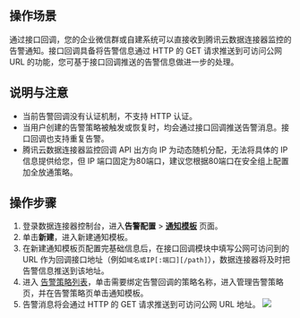 ## 操作场景
通过接口回调，您的企业微信群或自建系统可以直接收到腾讯云数据连接器监控的告警通知。接口回调具备将告警信息通过 HTTP 的 GET 请求推送到可访问公网 URL 的功能，您可基于接口回调推送的告警信息做进一步的处理。


## 说明与注意
- 当前告警回调没有认证机制，不支持 HTTP 认证。
- 当用户创建的告警策略被触发或恢复时，均会通过接口回调推送告警消息。接口回调也支持重复告警。
- 腾讯云数据连接器监控回调 API 出方向 IP 为动态随机分配，无法将具体的 IP 信息提供给您，但 IP 端口固定为80端口，建议您根据80端口在安全组上配置加全放通策略。


## 操作步骤
1. 登录数据连接器控制台，进入**告警配置** > [**通知模板**](hhttps://console.cloud.tencent.com/eis/alarm) 页面。
2. 单击**新建**，进入新建通知模板。
3. 在新建通知模板页配置完基础信息后，在接口回调模块中填写公网可访问到的 URL 作为回调接口地址（例如`域名或IP[:端口][/path]`），数据连接器将及时把告警信息推送到该地址。
4. 进入 [告警策略列表](https://console.cloud.tencent.com/eis/alarm)，单击需要绑定告警回调的策略名称，进入管理告警策略页，并在告警策略页单击通知模板。
5. 告警消息将会通过 HTTP 的 GET 请求推送到可访问公网 URL 地址。
![](https://qcloudimg.tencent-cloud.cn/raw/4030f23bb2f2aa8bb17ecc7bd89467e1.png)
 
